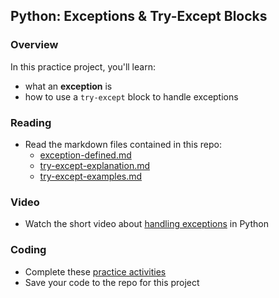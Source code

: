 ## Python: Exceptions & Try-Except Blocks

### Overview

In this practice project, you'll learn:

- what an **exception** is
- how to use a `try-except` block to handle exceptions

### Reading

- Read the markdown files contained in this repo:
  - [exception-defined.md](https://github.com/manfredspitze/try-except-starter/blob/main/exception-defined.md)
  - [try-except-explanation.md](https://github.com/manfredspitze/try-except-starter/blob/main/try-except-explanation.md)
  - [try-except-examples.md](https://github.com/manfredspitze/try-except-starter/blob/main/try_except_examples.md)


### Video

 - Watch the short video about [handling exceptions](https://youtu.be/j_q6NGOwDJo?feature=shared) in Python

### Coding

- Complete these [practice activities](https://github.com/manfredspitze/try-except-starter/blob/main/try-except-practice.md)
- Save your code to the repo for this project
